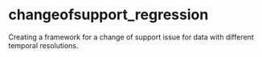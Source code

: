 # changeofsupport_regression
Creating a framework for a change of support issue for data with different temporal resolutions. 
